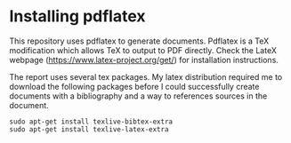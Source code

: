 # Installing pdflatex
This repository uses pdflatex to generate documents. Pdflatex is a TeX modification which allows TeX to output to PDF directly. Check the LateX webpage (https://www.latex-project.org/get/) for installation instructions. 

The report uses several tex packages. My latex distribution required me to download the following packages before I could successfully create documents with a bibliography and a way to references sources in the document. 
```console
sudo apt-get install texlive-bibtex-extra
sudo apt-get install texlive-latex-extra
```

